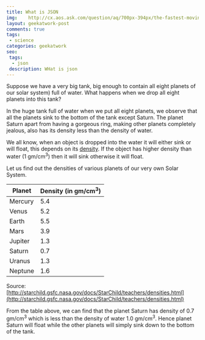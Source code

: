 ```yaml
---
title: What is JSON
img:    http://cx.aos.ask.com/question/aq/700px-394px/the-fastest-moving-planet-in-a-solar-system-is_49935cd4-3418-4951-9ec0-ad6d00075caf.jpg
layout: geekatwork-post
comments: true
tags:
 - science
categories: geekatwork
seo:
 tags:
  - json
 description: WHat is json
---
```


Suppose we have a very big tank, big enough to contain all eight planets of our solar system) full of water. What happens when we drop all eight planets into this tank?

In the huge tank full of water when we put all eight planets, we observe that all the planets sink to the bottom of the tank except Saturn. The planet Saturn apart from having a gorgeous ring, making other planets completely jealous, also has its density less than the density of water.

We all know, when an object is dropped into the water it will either sink or will float, this depends on its [density](https://en.wikipedia.org/wiki/Density). If the object has higher density than water (1 gm/cm<sup>3</sup>) then it will sink otherwise it will float.

Let us find out the densities of various planets of our very own Solar System.

<table class="ui very basic table">
<thead>
	<th>Planet</th>
	<th>Density (in gm/cm<sup>3</sup>)</th>
</thead>
<tbody>
	<tr>
		<td>Mercury</td>
		<td>5.4</td>
	</tr>
	<tr>
		<td>Venus</td>
		<td>5.2</td>
	</tr>
	<tr>
		<td>Earth</td>
		<td>5.5</td>
	</tr>
	<tr>
		<td>Mars</td>
		<td>3.9</td>
	</tr>
	<tr>
		<td>Jupiter</td>
		<td>1.3</td>
	</tr>
	<tr>
		<td>Saturn</td>
		<td>0.7</td>
	</tr>
	<tr>
		<td>Uranus</td>
		<td>1.3</td>
	</tr>
	<tr>
		<td>Neptune</td>
		<td>1.6</td>
	</tr>
</tbody>
</table>

Source: [http://starchild.gsfc.nasa.gov/docs/StarChild/teachers/densities.html](http://starchild.gsfc.nasa.gov/docs/StarChild/teachers/densities.html)

From the table above, we can find that the planet Saturn has density of 0.7 gm/cm<sup>3</sup> which is less than the density of water 1.0 gm/cm<sup>3</sup>. Hence planet Saturn will float while the other planets will simply sink down to the bottom of the tank.
